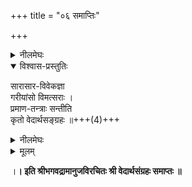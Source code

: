 +++
title = "०६ समाप्तिः"

+++

<details><summary>नीलमेघः</summary>

अन्त में श्री भाष्यकार स्वामी जी ने कहा कि  
इस प्रकार प्रमाण और तर्कों के द्वारा  
स्वपक्ष स्थापन और परपक्ष का निराकरण करके  
बहुत से सैद्धान्तिक अर्थों का प्रतिपादन किया गया है ।  
जो सैद्धान्तिक अर्थ छूट गये हों  
उनका निर्वाह भी इन प्रमाण तर्कों के अनुसार करना चाहिये ।  
</details>


<details open><summary>विश्वास-प्रस्तुतिः</summary>

सारासार-विवेकज्ञा  
गरीयांसो विमत्सराः ।  
प्रमाण-तन्त्राः सन्तीति  
कृतो वेदार्थसङ्ग्रहः ॥+++(4)+++
</details>

<details><summary>नीलमेघः</summary>

ग्रन्थ के उपसंहार में इस वेदार्थसंग्रह की गंभीरता को सूचित करते हुये  
श्रीभाष्यकार स्वामी जी ने यह श्लोक कहा है कि-  

> सारासारविवेकज्ञा गरीयांसो विमत्सराः ।  
प्रमाणतन्त्राः सन्तीति कृतो वेदार्थसंग्रहः ॥  

अर्थात्— सारासार विवेक-ज्ञानसंपन्न मात्सर्यहीन प्रमाणपरतन्त्र  
बड़े-बड़े विद्वान विराजमान हैं  
वे इस ग्रन्थ को अपनायेंगे ।  
इस अभिप्राय से इस वेदार्थसंग्रह ग्रन्थ का निर्माण किया गया है।  

इस श्लोक का भावार्थ यह है कि  
ग्रन्थ उन लोगों को ही उपादेय हो सकता है  
जो सार एवं असार की विवेचना करने में समर्थ हैं।  
परस्पर विरुद्ध अनेक अर्थ सुनने में आने पर  
जो विद्वान प्रमाण और तर्कों के अनुसार इस निर्णय में पहुंच सकते हैं कि  
यही अर्थ प्रमाण तर्कों के अनुसार प्रबल ठहरता है,  
यह अर्थ दुर्बल सिद्ध होता है ।  
इस प्रकार विवेचना करने में जो विद्वान समर्थ हैं  
वे इस ग्रन्थ को अवश्य अपनायेंगे।  

केवल सारासार विवेक ज्ञान ही पयाप्त नहीं है  
किन्तु बहुश्रुत भी होना चाहिये।  
जिन लोगों ने अनेक विशिष्ट विद्वानों से  
अनेक शास्त्रों को अनेक बार सुना हो  
वे ही बहुश्रुत माने जाते हैं ।  

बहुश्रुत न होने पर  
साधारण विद्वान परस्पर विरुद्ध शास्त्रार्थों में  
प्राबल्य एवं दौर्बल्य को समझने में असमर्थ हो जाते हैं ।  
इसलिये बहुश्रुतता की आवश्यकता हैं। 

केवल बहुश्रुत होने पर भी कार्य नहीं चल सकता ।  
बहुश्रुत होने पर भी जो विद्वान मन्दबुद्धि से युक्त हैं  
वे परस्पर विरुद्ध अर्थों को सुनकर यह सन्देह करते ही रह जायेंगे कि  
इस शास्त्र में ऐसा कहा गया है  
उस शास्त्र में इसके विरुद्ध वैसा कहा गया है  
इनमें सत्य क्या है ? 
इस प्रकार के सन्देहों में फंसे हुये वे लोग  
निर्णय करने में असमर्थ हो जाते हैं ।  
इसलिये सारासार विवेक की भी आवश्यकता है । 

[[३२७]]  
उपर्युक्त दोनों योग्यताओं से संपन्न होने पर भी  
जो विद्वान मात्सर्य के कारण ऐसा सोचते हैं कि  
ये हमारे समान अवस्था वाले हैं  
इनकी बात को हम क्यों माने इत्यादि ।  
ऐसे विचार रखने वालों को भी यह ग्रन्थ उपादेय नहीं होगा।  
किंतु उपर्युक्त दोनों योग्यता के साथ  
जिनमें मात्सर्य का अभाव भी है,  
उनके लिये ही यह ग्रन्थ उपादेय होगा ।  

इन तीनों योग्यताओं से अतिरिक्त चौथी एक योग्यता और भी है  
वह योग्यता इन तीनों योग्यताओं के फलस्वरूप है ।  
उस चौथी योग्यता की अत्यन्त आवश्यकता है ।  
वह योग्यता है प्रमाण परतन्त्रता ।  
जो विद्वान यह स्वभाव रखते हैं कि  
पूरी तौर से प्रमाणों का अनुसरण करते हैं  
प्रमाण एवं उनके अनुकूल तर्कों से ही  
अर्थों का निर्णय करते हैं  
इस प्रकार निर्णीत होने वाले अर्थ  
भले अप्रिय भी हों,  
तो भी उनको मानने में अणुमात्र भी आनाकानी नहीं करते हैं  
ऐसे विद्वान ही प्रमाण परतन्त्र माने जाते हैं ।+++(5)+++  
जो विद्वान मनसे किसी सिद्धान्त को पसन्द करके  
उसको सिद्ध करने के लिये तोड़ मरोड़ कर  
तथा खींचा तानी करके  
प्रमाणों को उपस्थित करते हैं  
वे प्रमाणपरतन्त्र नहीं माने जा सकते ।+++(5)+++  
यह प्रमाण परतन्त्रता उन विद्वानों में हुआ करती है  
जो सारासार विवेक ज्ञान एवं बहुश्रुतता से संपन्न हैं  
तथा मत्सर दोष हीन हैं । 

ऐसे प्रमाण परतन्त्र विद्वान अनेक विद्यमान हैं,  
वे इस ग्रन्थ को अवश्य अपनायेंगे ।  
सर्वसाधारण भले न अपनावें  
किन्तु प्रमाण परतन्त्र शिष्टजन तो अवश्य ही अपनायेंगे ।  
अशिष्ट जनता अपनावे - तो वह ग्रन्थ का दोष है ।+++(4)+++  
शिष्ट अपनावे यही ग्रन्थ का गुण है।  

उपर्युक्त वे शिष्ट संपन्न प्रमाण-परतन्त्र अनेक शिष्ट विद्वज्जन  
इस ग्रन्थ को अवश्य स्वीकार करेंगे ।  
इस अभिप्राय से हो यह वेदार्थसंग्रह ग्रन्थ निर्मित हुआ है ।  
इस प्रकार कहते हुये श्रीरामानुज स्वामी जी ने इस प्रन्थ को पूर्ण किया है ।  

॥ इति श्रीभगवद्रामानुजाचार्यविरचितो वेदार्थसंग्रहः समाप्तः ॥  

इति श्री भगवद्रामानुजविरचित वेदार्थसंग्रह संपूर्ण  

</details>


<details><summary>मूलम्</summary>

सारासारविवेकज्ञा गरीयांसो विमत्सराः ।  
प्रमाणतन्त्राः सन्तीति कृतो वेदार्थसङ्ग्रहः ॥
</details>



।**। इति श्रीभगवद्रामानुजविरचितः श्री वेदार्थसंग्रहः समाप्तः ॥**
